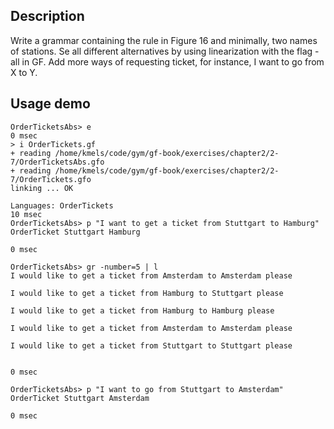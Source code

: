 Description
-------------
Write a grammar containing the rule in Figure 16 and minimally, two names of stations. Se all different alternatives by using linearization with the flag -all in GF. Add more ways of requesting ticket, for instance, I want to go from X to Y.

Usage demo
-------------
	OrderTicketsAbs> e
	0 msec
	> i OrderTickets.gf                                       
	+ reading /home/kmels/code/gym/gf-book/exercises/chapter2/2-7/OrderTicketsAbs.gfo
	+ reading /home/kmels/code/gym/gf-book/exercises/chapter2/2-7/OrderTickets.gfo
	linking ... OK

	Languages: OrderTickets
	10 msec
	OrderTicketsAbs> p "I want to get a ticket from Stuttgart to Hamburg"    
	OrderTicket Stuttgart Hamburg

	0 msec

	OrderTicketsAbs> gr -number=5 | l                                                
	I would like to get a ticket from Amsterdam to Amsterdam please

	I would like to get a ticket from Hamburg to Stuttgart please

	I would like to get a ticket from Hamburg to Hamburg please

	I would like to get a ticket from Amsterdam to Amsterdam please

	I would like to get a ticket from Stuttgart to Stuttgart please


	0 msec

	OrderTicketsAbs> p "I want to go from Stuttgart to Amsterdam"            
	OrderTicket Stuttgart Amsterdam

	0 msec